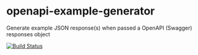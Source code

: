 # openapi-example-generator

Generate example JSON response(s) when passed a OpenAPI (Swagger) responses object

[![Build Status](https://travis-ci.org/TrueDub/openapi-example-generator.svg?branch=master)](https://travis-ci.org/TrueDub/openapi-example-generator)
